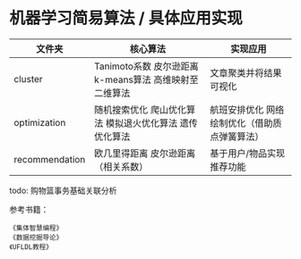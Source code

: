 #   机器学习简易算法 / 具体应用实现

文件夹 | 核心算法 | 实现应用
----|------|----
cluster |  Tanimoto系数 皮尔逊距离 k-means算法 高维映射至二维算法 | 文章聚类并将结果可视化
optimization |  随机搜索优化 爬山优化算法 模拟退火优化算法 遗传优化算法 | 航班安排优化 网络绘制优化（借助质点弹簧算法）
recommendation | 欧几里得距离 皮尔逊距离（相关系数）  | 基于用户/物品实现推荐功能





todo: 购物篮事务基础关联分析








参考书籍：
 
    《集体智慧编程》
    《数据挖掘导论》
    《UFLDL教程》

